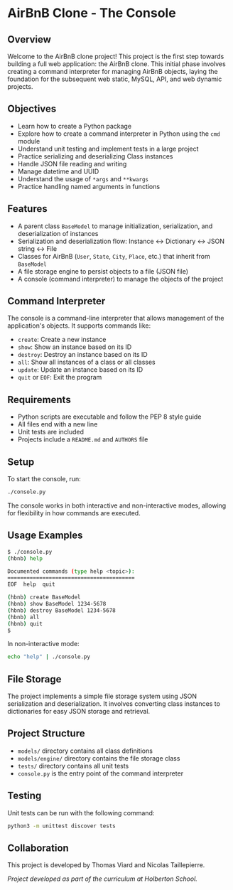 # AirBnB Clone - The Console

## Overview
Welcome to the AirBnB clone project! This project is the first step towards building a full web application: the AirBnB clone. This initial phase involves creating a command interpreter for managing AirBnB objects, laying the foundation for the subsequent web static, MySQL, API, and web dynamic projects.

## Objectives
- Learn how to create a Python package
- Explore how to create a command interpreter in Python using the `cmd` module
- Understand unit testing and implement tests in a large project
- Practice serializing and deserializing Class instances
- Handle JSON file reading and writing
- Manage datetime and UUID
- Understand the usage of `*args` and `**kwargs`
- Practice handling named arguments in functions

## Features
- A parent class `BaseModel` to manage initialization, serialization, and deserialization of instances
- Serialization and deserialization flow: Instance <-> Dictionary <-> JSON string <-> File
- Classes for AirBnB (`User`, `State`, `City`, `Place`, etc.) that inherit from `BaseModel`
- A file storage engine to persist objects to a file (JSON file)
- A console (command interpreter) to manage the objects of the project

## Command Interpreter
The console is a command-line interpreter that allows management of the application's objects. It supports commands like:
- `create`: Create a new instance
- `show`: Show an instance based on its ID
- `destroy`: Destroy an instance based on its ID
- `all`: Show all instances of a class or all classes
- `update`: Update an instance based on its ID
- `quit` or `EOF`: Exit the program

## Requirements
- Python scripts are executable and follow the PEP 8 style guide
- All files end with a new line
- Unit tests are included
- Projects include a `README.md` and `AUTHORS` file

## Setup
To start the console, run:
```bash
./console.py
```

The console works in both interactive and non-interactive modes, allowing for flexibility in how commands are executed.

## Usage Examples
```bash
$ ./console.py
(hbnb) help

Documented commands (type help <topic>):
========================================
EOF  help  quit

(hbnb) create BaseModel
(hbnb) show BaseModel 1234-5678
(hbnb) destroy BaseModel 1234-5678
(hbnb) all
(hbnb) quit
$
```

In non-interactive mode:
```bash
echo "help" | ./console.py
```

## File Storage
The project implements a simple file storage system using JSON serialization and deserialization. It involves converting class instances to dictionaries for easy JSON storage and retrieval.

## Project Structure
- `models/` directory contains all class definitions
- `models/engine/` directory contains the file storage class
- `tests/` directory contains all unit tests
- `console.py` is the entry point of the command interpreter

## Testing
Unit tests can be run with the following command:
```bash
python3 -m unittest discover tests
```

## Collaboration
This project is developed by Thomas Viard and Nicolas Taillepierre.

*Project developed as part of the curriculum at Holberton School.*
